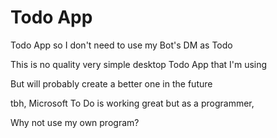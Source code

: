 # Todo App

Todo App so I don't need to use my Bot's DM as Todo

This is no quality very simple desktop Todo App that I'm using

But will probably create a better one in the future

tbh, Microsoft To Do is working great but as a programmer,

Why not use my own program?

